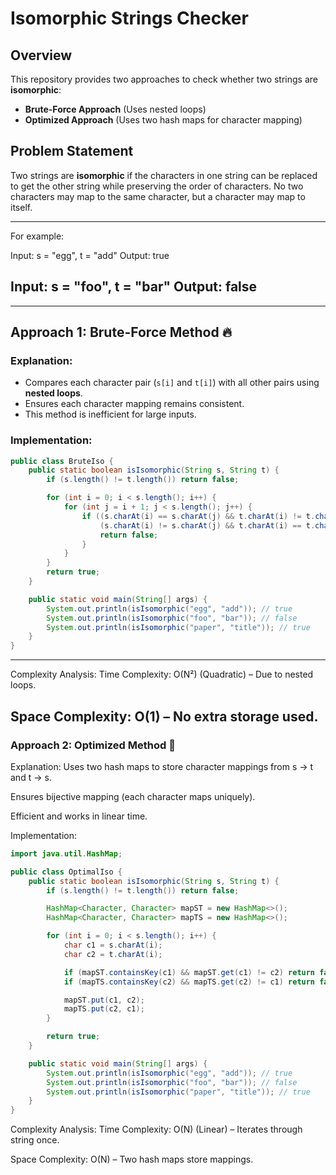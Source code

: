 # Isomorphic Strings Checker

## Overview
This repository provides two approaches to check whether two strings are **isomorphic**:
- **Brute-Force Approach** (Uses nested loops)
- **Optimized Approach** (Uses two hash maps for character mapping)

## Problem Statement
Two strings are **isomorphic** if the characters in one string can be replaced to get the other string while preserving the order of characters. No two characters may map to the same character, but a character may map to itself.

---
For example:

Input: s = "egg", t = "add"
Output: true

Input: s = "foo", t = "bar"
Output: false
---

---

## Approach 1: Brute-Force Method 🔥
### Explanation:
- Compares each character pair (`s[i]` and `t[i]`) with all other pairs using **nested loops**.
- Ensures each character mapping remains consistent.
- This method is inefficient for large inputs.

### Implementation:
```java
public class BruteIso {
    public static boolean isIsomorphic(String s, String t) {
        if (s.length() != t.length()) return false;

        for (int i = 0; i < s.length(); i++) {
            for (int j = i + 1; j < s.length(); j++) {
                if ((s.charAt(i) == s.charAt(j) && t.charAt(i) != t.charAt(j)) ||
                    (s.charAt(i) != s.charAt(j) && t.charAt(i) == t.charAt(j))) {
                    return false;
                }
            }
        }
        return true;
    }

    public static void main(String[] args) {
        System.out.println(isIsomorphic("egg", "add")); // true
        System.out.println(isIsomorphic("foo", "bar")); // false
        System.out.println(isIsomorphic("paper", "title")); // true
    }
}
```
---
Complexity Analysis:
Time Complexity: O(N²) (Quadratic) – Due to nested loops.

Space Complexity: O(1) – No extra storage used.
---
### Approach 2: Optimized Method 🚀
Explanation:
Uses two hash maps to store character mappings from s → t and t → s.

Ensures bijective mapping (each character maps uniquely).

Efficient and works in linear time.

Implementation:
```java
import java.util.HashMap;

public class OptimalIso {
    public static boolean isIsomorphic(String s, String t) {
        if (s.length() != t.length()) return false;

        HashMap<Character, Character> mapST = new HashMap<>();
        HashMap<Character, Character> mapTS = new HashMap<>();

        for (int i = 0; i < s.length(); i++) {
            char c1 = s.charAt(i);
            char c2 = t.charAt(i);

            if (mapST.containsKey(c1) && mapST.get(c1) != c2) return false;
            if (mapTS.containsKey(c2) && mapTS.get(c2) != c1) return false;

            mapST.put(c1, c2);
            mapTS.put(c2, c1);
        }

        return true;
    }

    public static void main(String[] args) {
        System.out.println(isIsomorphic("egg", "add")); // true
        System.out.println(isIsomorphic("foo", "bar")); // false
        System.out.println(isIsomorphic("paper", "title")); // true
    }
}
```
Complexity Analysis:
Time Complexity: O(N) (Linear) – Iterates through string once.

Space Complexity: O(N) – Two hash maps store mappings.



